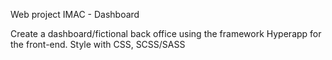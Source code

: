 Web project IMAC - Dashboard

Create a dashboard/fictional back office using the framework Hyperapp for the front-end.
Style with CSS, SCSS/SASS